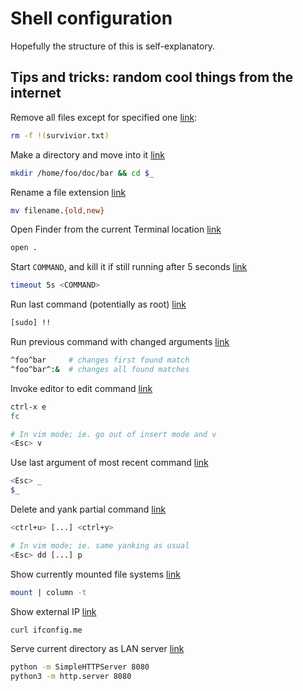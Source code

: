 Shell configuration
===================

Hopefully the structure of this is self-explanatory.

Tips and tricks: random cool things from the internet
-----------------------------------------------------
Remove all files except for specified one [link](http://www.commandlinefu.com/commands/view/6652/remove-all-but-one-specific-file#comment):

```bash
rm -f !(survivior.txt)
```

Make a directory and move into it [link](http://www.commandlinefu.com/commands/view/9000/mkdir-cd-into-it-as-single-command#comment)

```bash
mkdir /home/foo/doc/bar && cd $_
```

Rename a file extension [link](http://www.commandlinefu.com/commands/view/1295/quickly-rename-a-file#comment)

```bash
mv filename.{old,new}
```

Open Finder from the current Terminal location [link](http://www.commandlinefu.com/commands/view/2395/open-finder-from-the-current-terminal-location#comment)

```bash
open .
```

Start `COMMAND`, and kill it if still running after 5 seconds [link](http://www.commandlinefu.com/commands/view/9721/start-command-and-kill-it-if-still-running-after-5-seconds#comment)

```bash
timeout 5s <COMMAND>
```

Run last command (potentially as root) [link](http://www.commandlinefu.com/commands/view/13/run-the-last-command-as-root#comment)

```bash
[sudo] !!
```

Run previous command with changed arguments [link](http://www.commandlinefu.com/commands/view/19/runs-previous-command-but-replacing#comment)

```bash
^foo^bar     # changes first found match
^foo^bar^:&  # changes all found matches
```

Invoke editor to edit command [link](http://www.commandlinefu.com/commands/view/1446/rapidly-invoke-an-editor-to-write-a-long-complex-or-tricky-command#comment)

```bash
ctrl-x e
fc

# In vim mode; ie. go out of insert mode and v
<Esc> v
```

Use last argument of most recent command [link](http://www.commandlinefu.com/commands/view/1551/place-the-argument-of-the-most-recent-command-on-the-shell#comment)

```bash
<Esc> _
$_
```

Delete and yank partial command [link](http://www.commandlinefu.com/commands/view/6148/type-partial-command-kill-this-command-check-something-you-forgot-yank-the-command-resume-typing.#comment)

```bash
<ctrl+u> [...] <ctrl+y>

# In vim mode; ie. same yanking as usual
<Esc> dd [...] p
```

Show currently mounted file systems [link](http://www.commandlinefu.com/commands/view/1556/currently-mounted-filesystems-in-nice-layout#comment)

```bash
mount | column -t
```

Show external IP [link](http://www.commandlinefu.com/commands/view/5427/get-your-external-ip-address#comment)

```bash
curl ifconfig.me
```

Serve current directory as LAN server [link](http://www.commandlinefu.com/commands/view/71/serve-current-directory-tree-at-httphostname8000#comment)

```bash
python -m SimpleHTTPServer 8080
python3 -m http.server 8080
```
